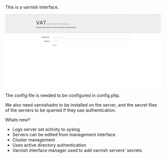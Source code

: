 This is a varnish interface.


![alt tag](https://raw.githubusercontent.com/rghose/varnish-interface/master/vat_1.png)

The config file is needed to be configured in config.php.

We also need varnishadm to be installed on the server, and the secret files of the servers to be queried if they use authentication.

Whats new?

* Logs server set activity to syslog
* Servers can be edited from management interface
* Cluster management
* Uses active directory authentication
* Varnish interface manager used to add varnish servers' secrets
